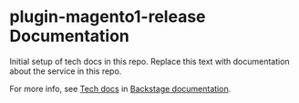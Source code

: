 # plugin-magento1-release Documentation

Initial setup of tech docs in this repo.
Replace this text with documentation about the service in this repo.

For more info, see [Tech docs](https://portal.dhlparcel.io/docs/default/component/backstage/developing/techdocs/) in [Backstage documentation](https://portal.dhlparcel.io/docs/default/component/backstage).